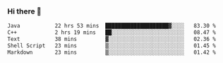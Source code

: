 ### Hi there 🌱
<!--START_SECTION:waka-->

```txt
Java           22 hrs 53 mins  ████████████████████▓░░░░   83.30 %
C++            2 hrs 19 mins   ██░░░░░░░░░░░░░░░░░░░░░░░   08.47 %
Text           38 mins         ▓░░░░░░░░░░░░░░░░░░░░░░░░   02.36 %
Shell Script   23 mins         ▒░░░░░░░░░░░░░░░░░░░░░░░░   01.45 %
Markdown       23 mins         ▒░░░░░░░░░░░░░░░░░░░░░░░░   01.42 %
```

<!--END_SECTION:waka-->
<!--
**Dieg0raf/Dieg0raf** is a ✨ _special_ ✨ repository because its `README.md` (this file) appears on your GitHub profile.

Here are some ideas to get you started:

- 🔭 I’m currently working on ...
- 🌱 I’m currently learning ...
- 👯 I’m looking to collaborate on ...
- 🤔 I’m looking for help with ...
- 💬 Ask me about ...
- 📫 How to reach me: ...
- 😄 Pronouns: ...
- ⚡ Fun fact: ...
-->
